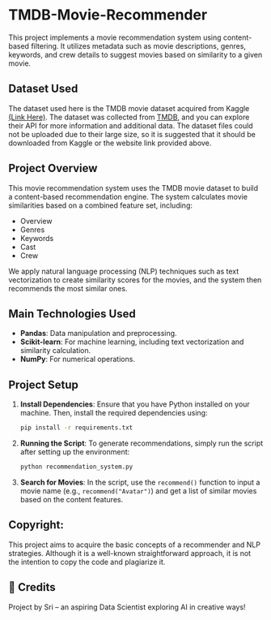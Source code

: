 # TMDB-Movie-Recommender
This project implements a movie recommendation system using content-based filtering. It utilizes metadata such as movie descriptions, genres, keywords, and crew details to suggest movies based on similarity to a given movie.

## Dataset Used
The dataset used here is the TMDB movie dataset acquired from Kaggle [(Link Here)](https://www.kaggle.com/datasets/tmdb/tmdb-movie-metadata).
The dataset was collected from [TMDB](https://www.themoviedb.org/), and you can explore their API for more information and additional data. The dataset files could not be uploaded due to their large size, so it is suggested that it should be downloaded from Kaggle or the website link provided above.

## Project Overview
This movie recommendation system uses the TMDB movie dataset to build a content-based recommendation engine. The system calculates movie similarities based on a combined feature set, including:

- Overview
- Genres
- Keywords
- Cast
- Crew

We apply natural language processing (NLP) techniques such as text vectorization to create similarity scores for the movies, and the system then recommends the most similar ones.
## Main Technologies Used

- **Pandas**: Data manipulation and preprocessing.
- **Scikit-learn**: For machine learning, including text vectorization and similarity calculation.
- **NumPy**: For numerical operations.

## Project Setup

1. **Install Dependencies**:
    Ensure that you have Python installed on your machine. Then, install the required dependencies using:
    ```bash
    pip install -r requirements.txt
    ```

2. **Running the Script**:
    To generate recommendations, simply run the script after setting up the environment:
    ```bash
    python recommendation_system.py
    ```

3. **Search for Movies**:
    In the script, use the `recommend()` function to input a movie name (e.g., `recommend("Avatar")`) and get a list of similar movies based on the content features.

## Copyright:
This project aims to acquire the basic concepts of a recommender and NLP strategies. Although it is a well-known straightforward approach, it is not the intention to copy the code and plagiarize it. 

## 🙌 Credits
Project by Sri – an aspiring Data Scientist exploring AI in creative ways!
